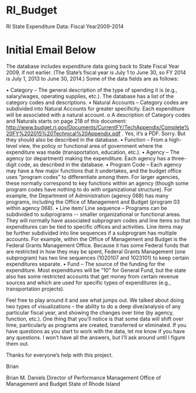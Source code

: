 RI_Budget
=========

RI State Expenditure Data: Fiscal Year2009-2014

Initial Email Below
=========

The database includes expenditure data going back to State Fiscal Year 2009, if not earlier. (The State’s fiscal year is July 1 to June 30, so FY 2014 is July 1, 2013 to June 30, 2014.) Some of the data fields are as follows:

•	Category – The general description of the type of spending it is (e.g., salary/wages, operating supplies, etc.). The database has a list of the category codes and descriptions. 
•	Natural Accounts – Category codes are subdivided into Natural Accounts for greater specificity. Each expenditure will be associated with a natural account.
o	A description of Category codes and Naturals starts on page 218 of this document: http://www.budget.ri.gov/Documents/CurrentFY/TechAppendix/Complete%20FY%202015%20Technical%20Appendix.pdf . Yes, it’s a PDF. Sorry. But they should also be described in the database.
•	Function – From a high-level view, the policy or functional area of government where the expenditure was made (transportation, education, etc.). 
•	Agency – The agency (or department) making the expenditure. Each agency has a three-digit code, as described in the database.
•	Program Code – Each agency may have a few major functions that it undertakes, and the budget office uses “program codes” to differentiate among them. For larger agencies, these normally correspond to key functions within an agency (though some program codes have nothing to do with organizational structure). For example, the Department of Administration (agency 068) has many programs, including the Office of Management and Budget (program 03 within agency 068). 
•	Line item/ Line sequence – Programs can be subdivided to subprograms -- smaller organizational or functional areas. They will normally have associated subprogram codes and line items so that expenditures can be tied to specific offices and activities. Line items may be further subdivided into line sequences if a subprogram has multiple accounts. For example, within the Office of Management and Budget is the Federal Grants Management Office. Because it has some Federal funds that are restricted in how they may be spent, Federal Grants Management (one subprogram) has two line sequences (1020107 and 1023101) to keep certain expenditures separate. 
•	Fund – The source of the funding for the expenditure. Most expenditures will be “10” for General Fund, but the state also has some restricted accounts that get money from certain revenue sources and which are used for specific types of expenditures (e.g., transportation projects).

Feel free to play around it and see what jumps out. We talked about doing two types of visualizations – the ability to do a deep dive/analysis of any particular fiscal year, and showing the changes over time (by agency, function, etc.).  One thing that you’ll notice is that some data will shift over time, particularly as programs are created, transferred or eliminated. If you have questions as you start to work with the data, let me know if you have any questions. I won’t have all the answers, but I’ll ask around until I figure them out. 

Thanks for everyone’s help with this project.

Brian

Brian M. Daniels
Director of Performance Management
Office of Management and Budget
State of Rhode Island

